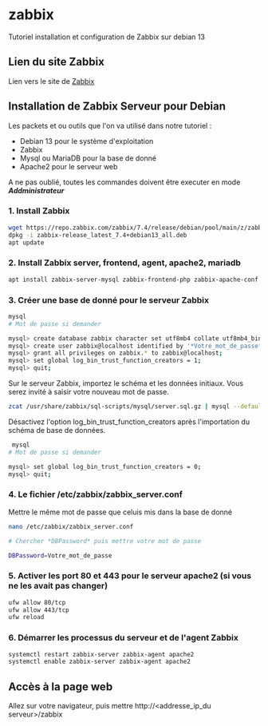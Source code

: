 # zabbix
Tutoriel installation et configuration de Zabbix sur debian 13

## Lien du site Zabbix
Lien vers le site de [Zabbix](https://www.zabbix.com/download?zabbix=7.4&os_distribution=debian&os_version=13&components=server_frontend_agent&db=pgsql&ws=apache)

## Installation de Zabbix Serveur pour Debian

Les packets et ou outils que l'on va utilisé dans notre tutoriel : 
 - Debian 13 pour le système d'exploitation
 - Zabbix
 - Mysql ou MariaDB pour la base de donné
 - Apache2 pour le serveur web

A ne pas oublié, toutes les commandes doivent être executer en mode ***Addministrateur***

### 1. Install Zabbix

```bash
wget https://repo.zabbix.com/zabbix/7.4/release/debian/pool/main/z/zabbix-release/zabbix-release_latest_7.4+debian13_all.deb
dpkg -i zabbix-release_latest_7.4+debian13_all.deb
apt update
```

### 2. Install Zabbix server, frontend, agent, apache2, mariadb

```bash
apt install zabbix-server-mysql zabbix-frontend-php zabbix-apache-conf zabbix-sql-scripts zabbix-agent apache2 mariadb
```

### 3. Créer une base de donné pour le serveur Zabbix

```bash
mysql
# Mot de passe si demander

mysql> create database zabbix character set utf8mb4 collate utf8mb4_bin;
mysql> create user zabbix@localhost identified by '*Votre_mot_de_passe*';
mysql> grant all privileges on zabbix.* to zabbix@localhost;
mysql> set global log_bin_trust_function_creators = 1;
mysql> quit;
```

Sur le serveur Zabbix, importez le schéma et les données initiaux. Vous serez invité à saisir votre nouveau mot de passe.

```bash
zcat /usr/share/zabbix/sql-scripts/mysql/server.sql.gz | mysql --default-character-set=utf8mb4 -uzabbix -p zabbix
```

Désactivez l'option log_bin_trust_function_creators après l'importation du schéma de base de données.

```bash
 mysql
# Mot de passe si demander

mysql> set global log_bin_trust_function_creators = 0;
mysql> quit;
```

### 4. Le fichier /etc/zabbix/zabbix_server.conf

Mettre le même mot de passe que celuis mis dans la base de donné

```bash
nano /etc/zabbix/zabbix_server.conf

# Chercher *DBPassword* puis mettre votre mot de passe

DBPassword=Votre_mot_de_passe
```

### 5. Activer les port 80 et 443 pour le serveur apache2 (si vous ne les avait pas changer)

```bash
ufw allow 80/tcp
ufw allow 443/tcp
ufw reload
```

### 6. Démarrer les processus du serveur et de l'agent Zabbix

```bash
systemctl restart zabbix-server zabbix-agent apache2
systemctl enable zabbix-server zabbix-agent apache2
```

## Accès à la page web

Allez sur votre navigateur, puis mettre http://<addresse_ip_du serveur>/zabbix

